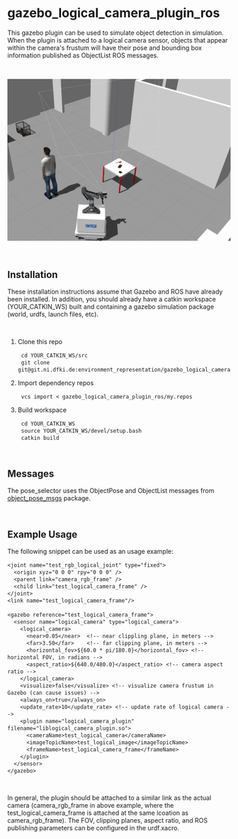 # gazebo_logical_camera_plugin_ros

This gazebo plugin can be used to simulate object detection in simulation. When the plugin is attached to a logical camera sensor, objects that appear within the camera's frustum will have their pose and bounding box information published as ObjectList ROS messages.

<br>

![Logical Camera Example](./img/logical_camera.png)

<br>

## Installation

These installation instructions assume that Gazebo and ROS have already been installed. In addition, you should already have a catkin workspace (YOUR_CATKIN_WS) built and containing a gazebo simulation package (world, urdfs, launch files, etc).

<br>

1. Clone this repo

        cd YOUR_CATKIN_WS/src
        git clone git@git.ni.dfki.de:environment_representation/gazebo_logical_camera_plugin_ros.git

2. Import dependency repos

        vcs import < gazebo_logical_camera_plugin_ros/my.repos

3. Build workspace

        cd YOUR_CATKIN_WS
        source YOUR_CATKIN_WS/devel/setup.bash
        catkin build


<br>

## Messages

The pose_selector uses the ObjectPose and ObjectList messages from [object_pose_msgs](https://git.ni.dfki.de/environment_representation/object_pose_msgs) package.

<br>

## Example Usage

The following snippet can be used as an usage example:

    <joint name="test_rgb_logical_joint" type="fixed">
      <origin xyz="0 0 0" rpy="0 0 0" />
      <parent link="camera_rgb_frame" />
      <child link="test_logical_camera_frame" />
    </joint>
    <link name="test_logical_camera_frame"/>

    <gazebo reference="test_logical_camera_frame">
      <sensor name="logical_camera" type="logical_camera">
        <logical_camera>
          <near>0.05</near>  <!-- near clippling plane, in meters -->
          <far>3.50</far>    <!-- far clipping plane, in meters -->
          <horizontal_fov>${60.0 * pi/180.0}</horizontal_fov> <!-- horizontal FOV, in radians -->
          <aspect_ratio>${640.0/480.0}</aspect_ratio> <!-- camera aspect ratio -->
        </logical_camera>
        <visualize>false</visualize> <!-- visualize camera frustum in Gazebo (can cause issues) -->
        <always_on>true</always_on>
        <update_rate>10</update_rate> <!-- update rate of logical camera -->
        <plugin name="logical_camera_plugin" filename="liblogical_camera_plugin.so">
          <cameraName>test_logical_camera</cameraName>
          <imageTopicName>test_logical_image</imageTopicName>
          <frameName>test_logical_camera_frame</frameName>
        </plugin>
      </sensor>
    </gazebo>


<br>

In general, the plugin should be attached to a similar link as the actual camera (camera_rgb_frame in above example, where the test_logical_camera_frame is attached at the same lcoation as camera_rgb_frame). The FOV, clipping planes, aspect ratio, and ROS publishing parameters can be configured in the urdf.xacro.

<br>
